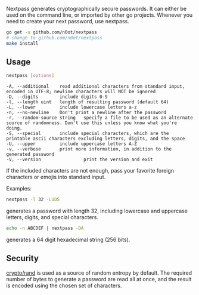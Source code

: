 Nextpass generates cryptographically secure passwords.
It can either be used on the command line, or imported by other go projects.
Whenever you need to create your next password, use nextpass.

```sh
go get -u github.com/n0ot/nextpass
# change to github.com/n0ot/nextpass
make install
```

## Usage
```sh
nextpass [options]
```

    -A, --additional    read additional characters from standard input, encoded in UTF-8; newline characters will NOT be ignored
    -D, --digits        include digits 0-9
    -l, --length uint   length of resulting password (default 64)
    -L, --lower         include lowercase letters a-z
    -n, --no-newline    Don't print a newline after the password
    -r, --random-source string   specify a file to be used as an alternate source of randomness. Don't use this unless you know what you're doing.
    -S, --special       include special characters, which are the printable ascii characters excluding letters, digits, and the space
    -U, --upper         include uppercase letters A-Z
    -v, --verbose       print more information, in addition to the generated password
    -V, --version                print the version and exit

If the included characters are not enough,
pass your favorite foreign characters or emojis into standard input.

Examples:

```sh
nextpass -l 32 -LUDS
```
generates a password with length 32, including
lowercase and uppercase letters, digits, and special characters.

```sh
echo -n ABCDEF | nextpass -DA
```
generates a 64 digit hexadecimal string (256 bits).

## Security
[crypto/rand](https://godoc.org/crypto/rand) is used as a source of random entropy by default.
The required number of bytes to generate a password are read all at once,
and the result is encoded using the chosen set of characters.
